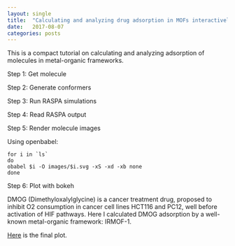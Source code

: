 ```yaml
---
layout: single
title:  "Calculating and analyzing drug adsorption in MOFs interactively"
date:   2017-08-07
categories: posts
---
```

This is a compact tutorial on calculating and analyzing adsorption of molecules in metal-organic frameworks.

Step 1:
Get molecule

Step 2:
Generate conformers

Step 3:
Run RASPA simulations

Step 4:
Read RASPA output

Step 5:
Render molecule images

Using openbabel:
```
for i in `ls`
do
obabel $i -O images/$i.svg -xS -xd -xb none
done
```

Step 6:
Plot with bokeh

DMOG (Dimethyloxalylglycine) is a cancer treatment drug, proposed to inhibit
O2 consumption in cancer cell lines HCT116 and PC12, well before activation
of HIF pathways. Here I calculated DMOG adsorption by a well-known metal-organic framework: IRMOF-1.

[Here](https://kbsezginel.github.io/dmogconf/) is the final plot.
